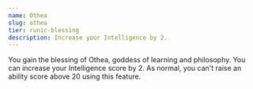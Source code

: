 ```yaml
---
name: Othea
slug: othea
tier: runic-blessing
description: Increase your Intelligence by 2.
---
```


You gain the blessing of Othea, goddess of learning and philosophy. You can increase your Intelligence score by 2. As normal, you can't raise an ability score above 20 using this feature.
